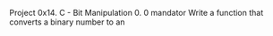 
Project
0x14. C - Bit Manipulation
0. 0
mandator
Write a function that converts a binary number to an 

